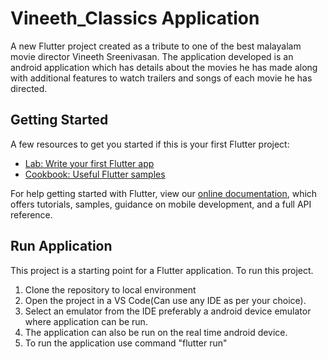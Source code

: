 # Vineeth_Classics Application

A new Flutter project created as a tribute to one of the best malayalam movie director Vineeth Sreenivasan. The application developed is an android application which has details about the movies he has made along with additional features to watch trailers and songs of each movie he has directed.

## Getting Started
A few resources to get you started if this is your first Flutter project:
- [Lab: Write your first Flutter app](https://flutter.dev/docs/get-started/codelab)
- [Cookbook: Useful Flutter samples](https://flutter.dev/docs/cookbook)

For help getting started with Flutter, view our
[online documentation](https://flutter.dev/docs), which offers tutorials,
samples, guidance on mobile development, and a full API reference.

## Run Application
This project is a starting point for a Flutter application. 
To run this project. 
1) Clone the repository to local environment 
2) Open the project in a VS Code(Can use any IDE as per your choice).
3) Select an emulator from the IDE  preferably a android device emulator where application can be run.
4) The application can also be run on the real time android device.
5) To run the application use command "flutter run"
